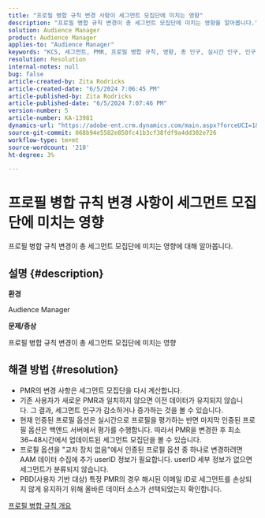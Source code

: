 ```yaml
---
title: "프로필 병합 규칙 변경 사항이 세그먼트 모집단에 미치는 영향"
description: "프로필 병합 규칙 변경이 총 세그먼트 모집단에 미치는 영향을 알아봅니다."
solution: Audience Manager
product: Audience Manager
applies-to: "Audience Manager"
keywords: "KCS, 세그먼트, PMR, 프로필 병합 규칙, 영향, 총 인구, 실시간 인구, 인구, 변경"
resolution: Resolution
internal-notes: null
bug: false
article-created-by: Zita Rodricks
article-created-date: "6/5/2024 7:06:45 PM"
article-published-by: Zita Rodricks
article-published-date: "6/5/2024 7:07:46 PM"
version-number: 5
article-number: KA-13981
dynamics-url: "https://adobe-ent.crm.dynamics.com/main.aspx?forceUCI=1&pagetype=entityrecord&etn=knowledgearticle&id=486d00c0-6e23-ef11-840a-000d3a372703"
source-git-commit: 068b94e5582e850fc41b3cf38fdf9a4dd302e726
workflow-type: tm+mt
source-wordcount: '210'
ht-degree: 3%

---
```


# 프로필 병합 규칙 변경 사항이 세그먼트 모집단에 미치는 영향


프로필 병합 규칙 변경이 총 세그먼트 모집단에 미치는 영향에 대해 알아봅니다.

## 설명 {#description}


<b>환경</b>

Audience Manager

<b>문제/증상</b>

프로필 병합 규칙 변경이 총 세그먼트 모집단에 미치는 영향


## 해결 방법 {#resolution}


- PMR의 변경 사항은 세그먼트 모집단을 다시 계산합니다.
- 기존 사용자가 새로운 PMR과 일치하지 않으면 이전 데이터가 유지되지 않습니다. 그 결과, 세그먼트 인구가 감소하거나 증가하는 것을 볼 수 있습니다.
- 현재 인증된 프로필 옵션은 실시간으로 프로필을 평가하는 반면 마지막 인증된 프로필 옵션은 백엔드 서버에서 평가를 수행합니다. 따라서 PMR을 변경한 후 최소 36~48시간에서 업데이트된 세그먼트 모집단을 볼 수 있습니다.
- 프로필 옵션을 &quot;교차 장치 없음&quot;에서 인증된 프로필 옵션 중 하나로 변경하려면 AAM 데이터 수집에 추가 userID 정보가 필요합니다. userID 세부 정보가 없으면 세그먼트가 분류되지 않습니다.
- PBD(사용자 기반 대상) 특정 PMR의 경우 해시된 이메일 ID로 세그먼트를 손상되지 않게 유지하기 위해 올바른 데이터 소스가 선택되었는지 확인합니다.




[프로필 병합 규칙 개요](https://experienceleague.adobe.com/docs/audience-manager/user-guide/features/profile-merge-rules/merge-rules-overview.html?lang=en)
